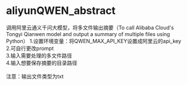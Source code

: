 # aliyunQWEN_abstract
调用阿里云通义千问大模型，将多文件输出摘要（To call Alibaba Cloud's Tongyi Qianwen model and output a summary of multiple files using Python）
1.设置环境变量：将QWEN_MAX_API_KEY设置成阿里云的api_key<br>
2.可自行更改prompt<br>
3.输入需要处理的多文件路径<br>
4.输入想要保存摘要的目录路径<br>
<br>
注意：输出文件类型为txt
